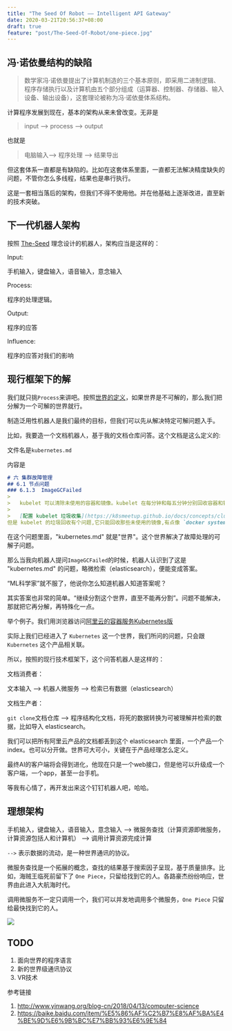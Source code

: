 ```yaml
---
title: "The Seed Of Robot —— Intelligent API Gateway"
date: 2020-03-21T20:56:37+08:00
draft: true
feature: "post/The-Seed-Of-Robot/one-piece.jpg"
---
```


## 冯·诺依曼结构的缺陷

> 数学家冯·诺依曼提出了计算机制造的三个基本原则，即采用二进制逻辑、程序存储执行以及计算机由五个部分组成（运算器、控制器、存储器、输入设备、输出设备），这套理论被称为冯·诺依曼体系结构。

计算程序发展到现在，基本的架构从来未曾改变。无非是
> input --> process --> output

也就是
> 电脑输入--> 程序处理 --> 结果导出

但这套体系一直都是有缺陷的。比如在这套体系里面，一直都无法解决精度缺失的问题，不管你怎么多线程，结果也是串行执行。

这是一套相当落后的架构，但我们不得不使用他。并在他基础上逐渐改进，直至新的技术突破。

## 下一代机器人架构

按照 [The-Seed](https://github.com/p-program/The-Seed) 理念设计的机器人，架构应当是这样的：

Input:

手机输入，键盘输入，语音输入，意念输入

Process:

程序的处理逻辑。

Output:

程序的应答

Influence:

程序的应答对我们的影响

## 现行框架下的解

我们就只挑`Process`来讲吧。按照[世界的定义](https://github.com/p-program/The-Seed/blob/master/world.md)，如果世界是不可解的，那么我们把分解为一个可解的世界就行。

制造泛用性机器人是我们最终的目标，但我们可以先从解决特定可解问题入手。

比如，我要造一个文档机器人，基于我的文档仓库问答。这个文档是这么定义的:

文件名是`kubernetes.md`

内容是

```markdown
# 六 集群故障管理
## 6.1 节点问题
### 6.1.3  ImageGCFailed
> 
>   kubelet 可以清除未使用的容器和镜像。kubelet 在每分钟和每五分钟分别回收容器和镜像。
> 
>   [配置 kubelet 垃圾收集](https://k8smeetup.github.io/docs/concepts/cluster-administration/kubelet-garbage-collection/)
但是 kubelet 的垃圾回收有个问题,它只能回收那些未使用的镜像,有点像 `docker system prune`,然而观察发现,那些死掉的容器不是最大的问题,正在运行的容器才是更大的问题.如果ImageGCFailed一直发生,而容器使用的ephemeral-storage/hostpath(宿主目录)越发增多,最终将会导致更严重的DiskPressure问题,波及节点上所有容器.
```

在这个问题里面，"kubernetes.md" 就是"世界"。这个世界解决了故障处理的可解子问题。

那么当我向机器人提问`ImageGCFailed`的时候，机器人认识到了这是 "kubernetes.md" 的问题，略微检索（elasticsearch），便能变成答案。

“ML科学家”就不服了，他说你怎么知道机器人知道答案呢？

其实答案也非常的简单。“继续分割这个世界，直至不能再分割”。问题不能解决，那就把它再分解，再特殊化一点。

举个例子。我们用浏览器访问[阿里云的容器服务Kubernetes版](https://help.aliyun.com/product/85222.html)

实际上我们已经进入了 `Kubernetes` 这一个世界，我们所问的问题，只会跟 `Kubernetes` 这个产品相关联。

所以，按照的现行技术框架下，这个问答机器人是这样的：

文档消费者：

文本输入 --> 机器人微服务 --> 检索已有数据（elasticsearch）

文档生产者：

`git clone`文档仓库 --> 程序结构化文档，将死的数据转换为可被理解并检索的数据，比如导入 elasticsearch。

我们可以把所有阿里云产品的文档都丢到这个 elasticsearch 里面，一个产品一个 index。也可以分开做。世界可大可小，关键在于产品经理怎么定义。

最终AI的客户端将会得到进化，他现在只是一个web接口，但是他可以升级成一个客户端，一个app，甚至一台手机。

等我有心情了，再开发出来这个钉钉机器人吧，哈哈。

## 理想架构

手机输入，键盘输入，语音输入，意念输入
--> 
微服务查找（计算资源即微服务，计算资源包括人和计算机）
-->
调用计算资源完成计算

`-->` 表示数据的流动，是一种世界通讯的协议。

微服务查找是一个拓展的概念，查找的结果基于搜索因子呈现，基于质量排序。比如，海贼王临死前留下了 `One Piece`，只留给找到它的人。各路豪杰纷纷响应，世界由此进入大航海时代。

调用微服务不一定只调用一个，我们可以并发地调用多个微服务，`One Piece` 只留给最快找到它的人。

![](/image/post/The-Seed-Of-Robot/one-piece.jpg)

## TODO

1. 面向世界的程序语言
1. 新的世界级通讯协议
1. VR技术

参考链接

1. http://www.yinwang.org/blog-cn/2018/04/13/computer-science
1. https://baike.baidu.com/item/%E5%86%AF%C2%B7%E8%AF%BA%E4%BE%9D%E6%9B%BC%E7%BB%93%E6%9E%84